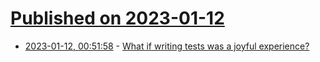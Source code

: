 # [Published on 2023-01-12](index.md)

* [2023-01-12, 00:51:58](https://lobste.rs/s/n16aps/what_if_writing_tests_was_joyful) - [What if writing tests was a joyful experience?](https://blog.janestreet.com/the-joy-of-expect-tests/)
